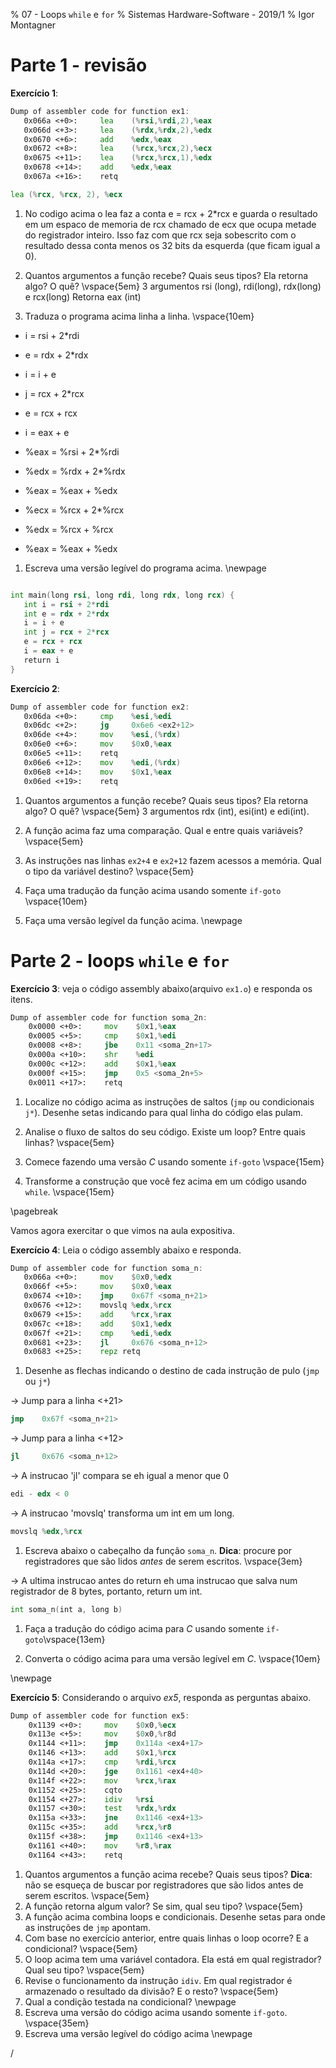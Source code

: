 % 07 - Loops `while` e `for`
% Sistemas Hardware-Software - 2019/1
% Igor Montagner

# Parte 1 - revisão

**Exercício 1**: 

```asm
Dump of assembler code for function ex1:
   0x066a <+0>:	    lea    (%rsi,%rdi,2),%eax
   0x066d <+3>:	    lea    (%rdx,%rdx,2),%edx
   0x0670 <+6>:	    add    %edx,%eax
   0x0672 <+8>:	    lea    (%rcx,%rcx,2),%ecx
   0x0675 <+11>:	lea    (%rcx,%rcx,1),%edx
   0x0678 <+14>:	add    %edx,%eax
   0x067a <+16>:	retq   
``` 

```asm
lea (%rcx, %rcx, 2), %ecx
```
1. No codigo acima o lea faz a conta e = rcx + 2*rcx e guarda o resultado em um espaco de memoria de rcx chamado de ecx que ocupa metade do registrador inteiro. Isso faz com que rcx seja sobescrito com o resultado dessa conta menos os 32 bits da esquerda (que ficam igual a 0).

1. Quantos argumentos a função recebe? Quais seus tipos? Ela retorna algo? O quê? \vspace{5em}
3 argumentos rsi (long), rdi(long), rdx(long) e rcx(long)
Retorna eax (int)

1. Traduza o programa acima linha a linha. \vspace{10em}

- i = rsi + 2*rdi
- e = rdx + 2*rdx
- i = i + e
- j = rcx + 2*rcx
- e = rcx + rcx
- i = eax + e

- %eax = %rsi + 2*%rdi
- %edx = %rdx + 2*%rdx
- %eax = %eax + %edx
- %ecx = %rcx + 2*%rcx
- %edx = %rcx + %rcx
- %eax = %eax + %edx

1. Escreva uma versão legível do programa acima. \newpage

```asm

int main(long rsi, long rdi, long rdx, long rcx) {
   int i = rsi + 2*rdi
   int e = rdx + 2*rdx
   i = i + e
   int j = rcx + 2*rcx
   e = rcx + rcx
   i = eax + e
   return i
}

```

**Exercício 2**: 

```asm
Dump of assembler code for function ex2:
   0x06da <+0>:	    cmp    %esi,%edi
   0x06dc <+2>:	    jg     0x6e6 <ex2+12>
   0x06de <+4>:	    mov    %esi,(%rdx)
   0x06e0 <+6>:	    mov    $0x0,%eax
   0x06e5 <+11>:	retq   
   0x06e6 <+12>:	mov    %edi,(%rdx)
   0x06e8 <+14>:	mov    $0x1,%eax
   0x06ed <+19>:	retq   
```

1. Quantos argumentos a função recebe? Quais seus tipos? Ela retorna algo? O quê? \vspace{5em}
3 argumentos rdx (int), esi(int) e edi(int).


1. A função acima faz uma comparação. Qual e entre quais variáveis? \vspace{5em}
1. As instruções nas linhas `ex2+4` e `ex2+12` fazem acessos a memória. Qual o tipo da variável destino?  \vspace{5em}
1. Faça uma tradução da função acima usando somente `if-goto` \vspace{10em}
1. Faça uma versão legível da função acima. \newpage


# Parte 2 - loops `while` e `for`

**Exercício 3**: veja o código assembly abaixo(arquivo `ex1.o`) e responda os itens.

```asm
Dump of assembler code for function soma_2n:
    0x0000 <+0>:     mov    $0x1,%eax
    0x0005 <+5>:     cmp    $0x1,%edi
    0x0008 <+8>:     jbe    0x11 <soma_2n+17>
    0x000a <+10>:    shr    %edi
    0x000c <+12>:    add    $0x1,%eax
    0x000f <+15>:    jmp    0x5 <soma_2n+5>
    0x0011 <+17>:    retq
```

1. Localize no código acima as instruções de saltos (`jmp` ou condicionais `j*`). Desenhe setas indicando para qual linha do código elas pulam.

2. Analise o fluxo de saltos do seu código. Existe um loop? Entre quais linhas? \vspace{5em}
1. Comece fazendo uma versão *C* usando somente `if-goto` \vspace{15em}
1. Transforme a construção que você fez acima em um código usando `while`. \vspace{15em}

\pagebreak

Vamos agora exercitar o que vimos na aula expositiva.

**Exercício 4**: Leia o código assembly abaixo e responda.

```asm
Dump of assembler code for function soma_n:
   0x066a <+0>:	    mov    $0x0,%edx
   0x066f <+5>:	    mov    $0x0,%eax
   0x0674 <+10>:	jmp    0x67f <soma_n+21>
   0x0676 <+12>:	movslq %edx,%rcx
   0x0679 <+15>:	add    %rcx,%rax
   0x067c <+18>:	add    $0x1,%edx
   0x067f <+21>:	cmp    %edi,%edx
   0x0681 <+23>:	jl     0x676 <soma_n+12>
   0x0683 <+25>:	repz retq 

```

1. Desenhe as flechas indicando o destino de cada instrução de pulo (`jmp` ou `j*`)

-> Jump para a linha <+21>

```asm
jmp    0x67f <soma_n+21>
```

-> Jump para a linha <+12>

```asm
jl     0x676 <soma_n+12>
```

-> A instrucao 'jl' compara se eh igual a menor que 0

```asm
edi - edx < 0
```

-> A instrucao 'movslq' transforma um int em um long.

```asm
movslq %edx,%rcx
```

1. Escreva abaixo o cabeçalho da função `soma_n`. **Dica**: procure por registradores que são lidos *antes* de serem escritos. \vspace{3em}

-> A ultima instrucao antes do return eh uma instrucao que salva num registrador de 8 bytes, portanto, return um int.

```asm
int soma_n(int a, long b)
```

1. Faça a tradução do código acima para *C* usando somente `if-goto`\vspace{13em}



1. Converta o código acima para uma versão legível em *C*. \vspace{10em}

\newpage

<!--

**Desafio**: O exercício abaixo é bom para estudar para a prova/quiz! Ele é mais avançado, mas exercita todos os conceitos que vimos até agora.

~~~
0000 <min>:
0:    b8 00 00 00 00          mov    $0x0,%eax
5:    b9 00 00 00 00          mov    $0x0,%ecx
a:    eb 04                   jmp    10 <min+0x10>
c:    48 83 c0 01             add    $0x1,%rax
10:   48 63 d6                movslq %esi,%rdx
13:   48 39 c2                cmp    %rax,%rdx
16:   7e 0f                   jle    27 <min+0x27>
18:   48 8b 14 c7             mov    (%rdi,%rax,8),%rdx
1c:   48 39 14 cf             cmp    %rdx,(%rdi,%rcx,8)
20:   7e ea                   jle    c <min+0xc>
22:   48 89 c1                mov    %rax,%rcx
25:   eb e5                   jmp    c <min+0xc>
27:   48 8b 04 cf             mov    (%rdi,%rcx,8),%rax
2b:   c3                      retq
~~~

1. Desenhe as setas de pulos no código.
1. Identifique quais jumps pertencem a um loop e quais pertencem a um `if`.
1. Escreva o cabeçalho da função. **Dica**: `%rdi` é usado na notação de acesso à memória com tamanho 8 (`long`). \vspace{3em}
\pagebreak

4. Faça uma versão `if-goto` deste código. \vspace{13em}
1. Escreva ao lado de sua versão `if-goto` uma versão legível do código usando `if` e `while/for`.

# Parte 2 - variáveis locais

Como visto na expositiva, variáveis locais são armazenadas na pilha. O topo da pilha é armazenado em `%rsp` e ela cresce para baixo, ou seja, ao empilhar um dado o valor de `%rsp` diminui e ao desempilhar seu valor aumenta.

O compilador faz todo o possível para usar somente os registradores, porém em alguns casos é necessário guardar a variável na memória. Isso ocorre, em geral, quando usamos `&` para computar o endereço de uma variável. O exemplo mais comum nos códigos que já escrevemos é na leitura de valores usando `scanf`.

Funções que guardam variáveis na pilha seguem um padrão facilmente identificável. Primeiro elas subtraem um valor da pilha (`0x10` no exemplo abaixo) correspondente ao tamanho total de todas as variáveis usadas. Depois temos várias instruções usando endereços relativos a `%rsp` e por fim devolvemos o espaço usado somando `0x10` de volta a `%rsp`.

~~~{asm}
sub $0x10, %rsp
. . . // código da função aqui!
mov    0x8(%rsp),%eax
mov    %eax,%edx
add    0xc(%rsp),%edx
. . . // função continua
add $0x10, %rsp
ret
~~~

<div class="warning"> Um `lea` relativo a `%rsp` **nunca** é aritmético! Pense um pouco e entenda a razão disto antes de prosseguir. </div>

**Exercício 3**: Um dos casos de uso mais comuns de variáveis na pilha é a criação de variáveis passadas para `scanf`. Vamos trabalhar na análise da função `exemplo2` do executável `ex3`.

~~~{asm}
Dump of assembler code for function exemplo2:
    0x1149 <+0>:     push   %rbx
    0x114a <+1>:     sub    $0x10,%rsp
    0x114e <+5>:     mov    %edi,%ebx
    0x1150 <+7>:     lea    0x8(%rsp),%rdx
    0x1155 <+12>:    lea    0xc(%rsp),%rsi
    0x115a <+17>:    lea    0xea3(%rip),%rdi        # 0x2004
    0x1161 <+24>:    mov    $0x0,%eax
    0x1166 <+29>:    callq  0x1040 <__isoc99_scanf@plt>
    0x116b <+34>:    mov    0x8(%rsp),%edx
    0x116f <+38>:    mov    0xc(%rsp),%eax
    0x1173 <+42>:    lea    (%rax,%rdx,2),%eax
    0x1176 <+45>:    add    %ebx,%eax
    0x1178 <+47>:    add    $0x10,%rsp
    0x117c <+51>:    pop    %rbx
    0x117d <+52>:    retq
~~~

1. Quanto espaço é reservado para variáveis locais? \vspace{5em}
2. Variáveis locais são acessadas usando endereços relativos a `%rsp`. Identifique quantas existem no código acima e quais seus tamanhos. Associe um nome de variável para cada endereço listado. \newpage
3. A chamada em `exemplo2+29` é um `scanf`, que recebe como primeiro parâmetro a string de formato a ser lido (aquela com os `%d`). Use o `gdb` para mostrá-la e escreva abaixo. \vspace{5em}
4. Com base nos itens acima, escreva a chamada para o `scanf` feita em `exemplo2`.  \vspace{5em}
5. O `lea` pode ser usado tanto para a operação *endereço de* (`&`) como para cálculos simples. Escreva ao lado de cada ocorrência acima se o uso é para `&` ou para aritmética.
6. Com todas essas informações em mãos, faça uma tradução da função acima para *C* \newpage
 -->
 

**Exercício 5**: Considerando o arquivo *ex5*, responda as perguntas abaixo.

```asm
Dump of assembler code for function ex5:
    0x1139 <+0>:     mov    $0x0,%ecx
    0x113e <+5>:     mov    $0x0,%r8d
    0x1144 <+11>:    jmp    0x114a <ex4+17>
    0x1146 <+13>:    add    $0x1,%rcx
    0x114a <+17>:    cmp    %rdi,%rcx
    0x114d <+20>:    jge    0x1161 <ex4+40>
    0x114f <+22>:    mov    %rcx,%rax
    0x1152 <+25>:    cqto
    0x1154 <+27>:    idiv   %rsi
    0x1157 <+30>:    test   %rdx,%rdx
    0x115a <+33>:    jne    0x1146 <ex4+13>
    0x115c <+35>:    add    %rcx,%r8
    0x115f <+38>:    jmp    0x1146 <ex4+13>
    0x1161 <+40>:    mov    %r8,%rax
    0x1164 <+43>:    retq
```

1. Quantos argumentos a função acima recebe? Quais seus tipos? **Dica**: não se esqueça de buscar por registradores que são lidos antes de serem escritos. \vspace{5em}
1. A função retorna algum valor? Se sim, qual seu tipo? \vspace{5em}
1. A função acima combina loops e condicionais. Desenhe setas para onde as instruções de `jmp` apontam.
2. Com base no exercício anterior, entre quais linhas o loop ocorre? E a condicional? \vspace{5em}
3. O loop acima tem uma variável contadora. Ela está em qual registrador? Qual seu tipo? \vspace{5em}
1. Revise o funcionamento da instrução `idiv`. Em qual registrador é armazenado o resultado da divisão? E o resto? \vspace{5em}
1. Qual a condição testada na condicional? \newpage
1. Escreva uma versão do código acima usando somente `if-goto`. \vspace{35em}
1. Escreva uma versão legível do código acima \newpage

<!--
**Exercício 5**: Considerando o arquivo *ex5* (função `main` abaixo), responda as perguntas.

~~~{asm}
Dump of assembler code for function main:
   0x1149 <+0>:     sub    $0x18,%rsp
   0x114d <+4>:     lea    0xc(%rsp),%rsi
   0x1152 <+9>:     lea    0xeab(%rip),%rdi        # 0x2004
   0x1159 <+16>:    mov    $0x0,%eax
   0x115e <+21>:    callq  0x1040 <__isoc99_scanf@plt>
   0x1163 <+26>:    cmpl   $0x0,0xc(%rsp)
   0x1168 <+31>:    js     0x1180 <main+55>
   0x116a <+33>:    lea    0xe9f(%rip),%rdi        # 0x2010
   0x1171 <+40>:    callq  0x1030 <puts@plt>
   0x1176 <+45>:    mov    $0x0,%eax
   0x117b <+50>:    add    $0x18,%rsp
   0x117f <+54>:    retq
   0x1180 <+55>:    lea    0xe80(%rip),%rdi        # 0x2007
   0x1187 <+62>:    callq  0x1030 <puts@plt>
   0x118c <+67>:    jmp    0x1176 <main+45>
~~~

1. Começaremos examinando as chamadas em `main+40` e `main+62`. Elas são para a função `puts`. Veja sua documentação (procure por *C puts*.) e explique abaixo o quê ela faz e quais são seus argumentos. \vspace{5em}

1. Examine os argumentos passados para `puts` usando o *gdb* e escreva-os abaixo. (**Dica**: você usará o comando `x`) \vspace{5em}

1. Agora olharemos as variáveis locais. Quanto espaço é reservado para elas? Liste abaixo as que você encontrou e dê um nome para cada uma. \vspace{5em}

1. Vamos agora olhar a chamada `call` em `main+21`. Quais são seus argumentos? Use o *gdb* para ver o valor do primeiro deles (usando o comando `x`). O segundo deve ser familiar dos exercícios anteriores. \vspace{5em}

1. Finalmente, faça uma versão em *C* do código acima. Se necessário faça uma versão intermediária usando `if-goto`.

-->/
